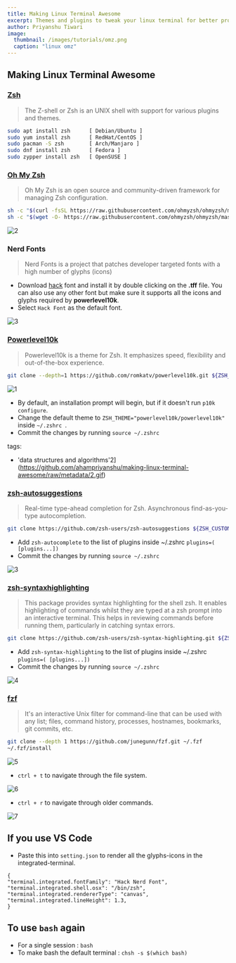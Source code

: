 ```yaml
---
title: Making Linux Terminal Awesome
excerpt: Themes and plugins to tweak your linux terminal for better productivity and a fancier look
author: Priyanshu Tiwari
image: 
  thumbnail: /images/tutorials/omz.png
  caption: "linux omz"
---
```


## Making Linux Terminal Awesome

### [Zsh](https://www.zsh.org/)

> The Z-shell or Zsh is an UNIX shell with support for various plugins and themes.

```bash
sudo apt install zsh      [ Debian/Ubuntu ]
sudo yum install zsh      [ RedHat/CentOS ]
sudo pacman -S zsh        [ Arch/Manjaro ]
sudo dnf install zsh      [ Fedora ]
sudo zypper install zsh   [ OpenSUSE ]
```

### [Oh My Zsh](https://ohmyz.sh/)

> Oh My Zsh is an open source and community-driven framework for managing Zsh configuration.

```bash
sh -c "$(curl -fsSL https://raw.githubusercontent.com/ohmyzsh/ohmyzsh/master/tools/install.sh)" [Using curl]
sh -c "$(wget -O- https://raw.githubusercontent.com/ohmyzsh/ohmyzsh/master/tools/install.sh)"   [Using wget]
```

![2](https://github.com/ahampriyanshu/making-linux-terminal-awesome/raw/metadata/2.png)

### Nerd Fonts

> Nerd Fonts is a project that patches developer targeted fonts with a high number of glyphs (icons)

* Download [hack](https://github.com/ryanoasis/nerd-fonts/blob/master/patched-fonts/Hack/Regular/complete/Hack%20Regular%20Nerd%20Font%20Complete.ttf) font and install it by double clicking on the **.tff** file. You can also use any other font but make sure it supports all the icons and glyphs required by **powerlevel10k**.
* Select ``Hack Font`` as the default font.

![3](https://github.com/ahampriyanshu/making-linux-terminal-awesome/raw/metadata/3.png)

### [Powerlevel10k](https://github.com/romkatv/powerlevel10k)

> Powerlevel10k is a theme for Zsh. It emphasizes speed, flexibility and out-of-the-box experience.

```bash
git clone --depth=1 https://github.com/romkatv/powerlevel10k.git ${ZSH_CUSTOM:-~/.oh-my-zsh/custom}/themes/powerlevel10k
```

![1](https://github.com/ahampriyanshu/making-linux-terminal-awesome/raw/metadata/1.gif)

* By default, an installation prompt will begin, but if it doesn't run ``p10k configure``.
* Change the default theme to ``ZSH_THEME="powerlevel10k/powerlevel10k"`` inside ``~/.zshrc ``.
* Commit the changes by running ``source ~/.zshrc``

tags:
  - 'data structures and algorithms'2](https://github.com/ahampriyanshu/making-linux-terminal-awesome/raw/metadata/2.gif)

### [zsh-autosuggestions](https://github.com/marlonrichert/zsh-autosuggestions)

> Real-time type-ahead completion for Zsh. Asynchronous find-as-you-type autocompletion.

```bash
git clone https://github.com/zsh-users/zsh-autosuggestions ${ZSH_CUSTOM:-~/.oh-my-zsh/custom}/plugins/zsh-autosuggestions
```

* Add ``zsh-autocomplete`` to the list of plugins inside ~/.zshrc ``plugins=( [plugins...])``
* Commit the changes by running ``source ~/.zshrc``

![3](https://github.com/ahampriyanshu/making-linux-terminal-awesome/raw/metadata/3.gif)

### [zsh-syntaxhighlighting](https://github.com/zsh-users/zsh-syntax-highlighting)

> This package provides syntax highlighting for the shell zsh. It enables highlighting of commands whilst they are typed at a zsh prompt into an interactive terminal. This helps in reviewing commands before running them, particularly in catching syntax errors.

```bash
git clone https://github.com/zsh-users/zsh-syntax-highlighting.git ${ZSH_CUSTOM:-~/.oh-my-zsh/custom}/plugins/zsh-syntax-highlighting
```

* Add ``zsh-syntax-highlighting`` to the list of plugins inside ~/.zshrc ``plugins=( [plugins...])``
* Commit the changes by running ``source ~/.zshrc``

![4](https://github.com/ahampriyanshu/making-linux-terminal-awesome/raw/metadata/4.gif)

### [fzf](https://github.com/junegunn/fzf)

>It's an interactive Unix filter for command-line that can be used with any list; files, command history, processes, hostnames, bookmarks, git commits, etc.

```bash
git clone --depth 1 https://github.com/junegunn/fzf.git ~/.fzf
~/.fzf/install
```

![5](https://github.com/ahampriyanshu/making-linux-terminal-awesome/raw/metadata/5.gif)

* ``ctrl + t`` to navigate through the file system.

![6](https://github.com/ahampriyanshu/making-linux-terminal-awesome/raw/metadata/6.gif)

* ``ctrl + r`` to navigate through older commands.

![7](https://github.com/ahampriyanshu/making-linux-terminal-awesome/raw/metadata/7.gif)

## If you use VS Code

* Paste this into ``setting.json`` to render all the glyphs-icons in the integrated-terminal.
```
{
"terminal.integrated.fontFamily": "Hack Nerd Font",
"terminal.integrated.shell.osx": "/bin/zsh",
"terminal.integrated.rendererType": "canvas",
"terminal.integrated.lineHeight": 1.3,
}
```
 
## To use ``bash`` again

* For a single session : ``bash``
* To make bash the default terminal : `` chsh -s $(which bash) ``